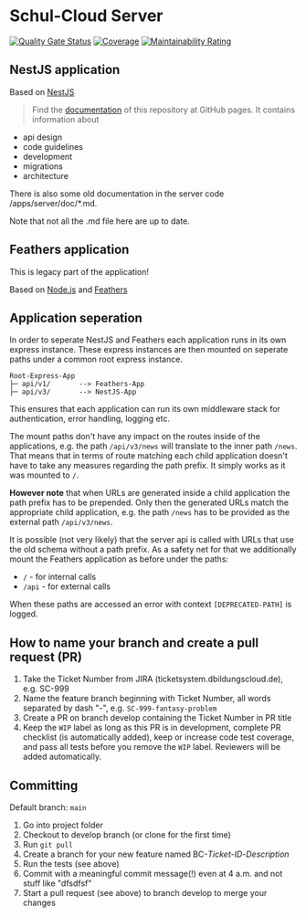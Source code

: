 # Schul-Cloud Server

[![Quality Gate Status](https://sonarcloud.io/api/project_badges/measure?project=hpi-schul-cloud_schulcloud-server&metric=alert_status)](https://sonarcloud.io/summary/new_code?id=hpi-schul-cloud_schulcloud-server)
[![Coverage](https://sonarcloud.io/api/project_badges/measure?project=hpi-schul-cloud_schulcloud-server&metric=coverage)](https://sonarcloud.io/summary/new_code?id=hpi-schul-cloud_schulcloud-server)
[![Maintainability Rating](https://sonarcloud.io/api/project_badges/measure?project=hpi-schul-cloud_schulcloud-server&metric=sqale_rating)](https://sonarcloud.io/summary/new_code?id=hpi-schul-cloud_schulcloud-server)
## NestJS application

Based on [NestJS](https://docs.nestjs.com/)

> Find the [documentation](https://documentation.dbildungscloud.dev/docs/schulcloud-server/architecture) of this repository at GitHub pages. It contains information about

- api design
- code guidelines
- development
- migrations
- architecture

There is also some old documentation in the server code /apps/server/doc/*.md.

Note that not all the .md file here are up to date.


## Feathers application

This is legacy part of the application!

Based on [Node.js](https://nodejs.org/en/) and [Feathers](https://feathersjs.com/)

## Application seperation

In order to seperate NestJS and Feathers each application runs in its own express instance. These express instances are then mounted on seperate paths under a common root express instance.

```
Root-Express-App 
├─ api/v1/       --> Feathers-App
├─ api/v3/       --> NestJS-App
```

This ensures that each application can run its own middleware stack for authentication, error handling, logging etc.

The mount paths don't have any impact on the routes inside of the applications, e.g. the path `/api/v3/news` will translate to the inner path `/news`. That means that in terms of route matching each child application doesn't have to take any measures regarding the path prefix. It simply works as it was mounted to `/`.

**However note** that when URLs are generated inside a child application the path prefix has to be prepended. Only then the generated URLs match the appropriate child application, e.g. the path `/news` has to be provided as the external path `/api/v3/news`.

It is possible (not very likely) that the server api is called with URLs that use the old schema without a path prefix. As a safety net for that we additionally mount the Feathers application as before under the paths:

- `/` - for internal calls
- `/api` - for external calls

When these paths are accessed an error with context `[DEPRECATED-PATH]` is logged.

## How to name your branch and create a pull request (PR)

1. Take the Ticket Number from JIRA (ticketsystem.dbildungscloud.de), e.g. SC-999
2. Name the feature branch beginning with Ticket Number, all words separated by dash "-", e.g. `SC-999-fantasy-problem`
3. Create a PR on branch develop containing the Ticket Number in PR title
4. Keep the `WIP` label as long as this PR is in development, complete PR checklist (is automatically added), keep or increase code test coverage, and pass all tests before you remove the `WIP` label. Reviewers will be added automatically.

## Committing

Default branch: `main`

1. Go into project folder
2. Checkout to develop branch (or clone for the first time)
3. Run `git pull`
4. Create a branch for your new feature named BC-*Ticket-ID*-*Description*
5. Run the tests (see above)
6. Commit with a meaningful commit message(!) even at 4 a.m. and not stuff like "dfsdfsf"
7. Start a pull request (see above) to branch develop to merge your changes
